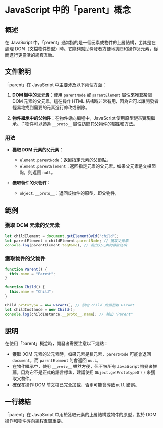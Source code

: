 <!--
Meta Description: # JavaScript 中的「parent」概念 ## 概述 在 JavaScript 中，「parent」通常指的是一個元素或物件的上層結構，尤其是在處理 DOM（文檔物件模型）時。它能夠幫助開發者方便地訪問和操作父元素，從而進行更靈活的網頁互動。 ## 文件說明 「parent」在 JavaS...
Meta Keywords: parent, javascript, dom, child, parentelement
-->

# JavaScript 中的「parent」概念

## 概述
在 JavaScript 中，「parent」通常指的是一個元素或物件的上層結構，尤其是在處理 DOM（文檔物件模型）時。它能夠幫助開發者方便地訪問和操作父元素，從而進行更靈活的網頁互動。

## 文件說明
「parent」在 JavaScript 中主要涉及以下兩個方面：

1. **DOM 樹中的父元素**：使用 `parentNode` 或 `parentElement` 屬性來獲取某個 DOM 元素的父元素。這在操作 HTML 結構時非常有用，因為它可以讓開發者輕易地找到需要的元素進行修改或刪除。

2. **物件繼承中的父物件**：在物件導向編程中，JavaScript 使用原型鏈來實現繼承。子物件可以透過 `__proto__` 屬性訪問其父物件的屬性和方法。

### 用法
- **獲取 DOM 元素的父元素**：
  - `element.parentNode`：返回指定元素的父節點。
  - `element.parentElement`：返回指定元素的父元素。如果父元素是文檔節點，則返回 `null`。

- **獲取物件的父物件**：
  - `object.__proto__`：返回該物件的原型，即父物件。

## 範例
### 獲取 DOM 元素的父元素
```javascript
let childElement = document.getElementById("child");
let parentElement = childElement.parentNode; // 獲取父元素
console.log(parentElement.tagName); // 輸出父元素的標籤名稱
```

### 獲取物件的父物件
```javascript
function Parent() {
  this.name = "Parent";
}

function Child() {
  this.name = "Child";
}

Child.prototype = new Parent(); // 設定 Child 的原型為 Parent
let childInstance = new Child();
console.log(childInstance.__proto__.name); // 輸出 "Parent"
```

## 說明
在使用「parent」概念時，開發者需要注意以下幾點：

- 獲取 DOM 元素的父元素時，如果元素是根元素，`parentNode` 可能會返回 `document`，而 `parentElement` 則會返回 `null`。
- 在物件繼承中，使用 `__proto__` 雖然方便，但不被所有 JavaScript 開發者推薦，因為它不是正式的語言標準，建議使用 `Object.getPrototypeOf()` 來獲取父物件。
- 確保在操作 DOM 前文檔已完全加載，否則可能會導致 `null` 錯誤。

## 一行總結
「parent」在 JavaScript 中用於獲取元素的上層結構或物件的原型，對於 DOM 操作和物件導向編程至關重要。